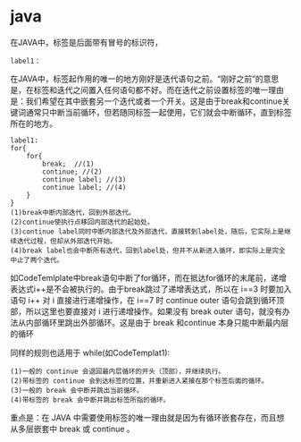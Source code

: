 # java

在JAVA中，标签是后面带有冒号的标识符，

	label1：

在JAVA中，标签起作用的唯一的地方刚好是迭代语句之前。“刚好之前”的意思是，在标签和迭代之间置入任何语句都不好。而在迭代之前设置标签的唯一理由是：我们希望在其中嵌套另一个迭代或者一个开关。这是由于break和continue关键词通常只中断当前循环，但若随同标签一起使用，它们就会中断循环，直到标签所在的地方。

	label1:
	for{
 		for{  
			break;  //(1)
			continue; //(2)
			continue label; //(3)
			continue label; //(4)
		}
	}
	(1)break中断内部迭代，回到外部迭代。
	(2)continue使执行点移回内部迭代的起始处。
	(3)continue label同时中断内部迭代及外部迭代，直接转到label处，随后，它实际上是继续迭代过程，但却从外部迭代开始。
	(4)break label也会中断所有迭代，回到label处，但并不从新进入循环，即实际上是完全中止了两个迭代。

如CodeTemlplate中break语句中断了for循环，而在抵达for循环的末尾前，递增表达式i++是不会被执行的。由于break跳过了递增表达式，所以在 i==3 时要加入语句 i++ 对 i 直接进行递增操作，在 i==7 时 continue outer 语句会跳到循环顶部，所以这里也要直接对 i 进行递增操作。如果没有 break outer 语句，就没有办法从内部循环里跳出外部循环。这是由于 break 和continue 本身只能中断最内层的循环

同样的规则也适用于 while(如CodeTemplat1):

	(1)一般的 continue 会退回最内层循环的开头（顶部），并继续执行。
	(2)带标签的 continue 会到达标签的位置，并重新进入紧接在那个标签后面的循环。
	(3)一般的 break 会中断并跳出当前循环。
	(4)带标签的 break 会中断并跳出标签所指的循环。
重点是：在 JAVA 中需要使用标签的唯一理由就是因为有循环嵌套存在，而且想从多层嵌套中 break 或 continue 。

